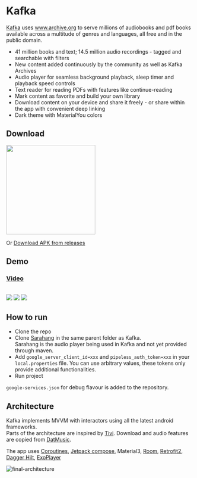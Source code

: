 # Kafka

[Kafka](https://www.kafkaarchives.com) uses www.archive.org to serve millions of audiobooks and pdf books available across a multitude of genres and languages, all free and in the public domain.

- 41 million books and text; 14.5 million audio recordings - tagged and searchable with filters
- New content added continuously by the community as well as Kafka Archives
- Audio player for seamless background playback, sleep timer and playback speed controls
- Text reader for reading PDFs with features like continue-reading
- Mark content as favorite and build your own library
- Download content on your device and share it freely - or share within the app with convenient deep linking
- Dark theme with MaterialYou colors


## Download

<a href="https://github.com/vipulyaara/Kafka/releases" target="_blank">
<img src="https://play.google.com/intl/en_gb/badges/static/images/badges/en_badge_web_generic.png" width=240 />
</a>

Or [Download APK from releases](https://github.com/vipulyaara/Kafka/releases)

## Demo

### [Video](https://vimeo.com/user68598793/review/472788300/8256f4487c)

</br>


<img src="https://github.com/vipulyaara/Kafka/assets/6247940/f5a41c17-d69b-4a42-93e0-3afe71e54957">

<img src="https://user-images.githubusercontent.com/6247940/233622886-39d7c75a-363a-4c11-adde-7e0df52583d8.png">
<img src="https://user-images.githubusercontent.com/6247940/233622953-e418f2d6-d576-470b-bef3-7f193944cf3b.png">


## How to run
 - Clone the repo
 - Clone [Sarahang](https://github.com/vipulyaara/Sarahang) in the same parent folder as Kafka.<br/>Sarahang is the audio player being used in Kafka and not yet provided through maven.
 - Add `google_server_client_id=xxx` and `pipeless_auth_token=xxx` in your `local.properties` file. You can use arbitrary values, these tokens only provide additional functionalities.
 - Run project

`google-services.json` for debug flavour is added to the repository.

## Architecture

Kafka implements MVVM with interactors using all the latest android frameworks.<br/>
Parts of the architecture are inspired by [Tivi](https://github.com/chrisbanes/tivi). Download and audio features are copied from [DatMusic](https://github.com/alashow/datmusic-android).

The app uses [Coroutines](https://kotlinlang.org/docs/reference/coroutines-overview.html), [Jetpack compose](https://developer.android.com/jetpack/compose), Material3, [Room](https://developer.android.com/topic/libraries/architecture/room), [Retrofit2](https://github.com/square/retrofit), [Dagger Hilt](https://dagger.dev/hilt/), [ExoPlayer](https://github.com/google/ExoPlayer)


![final-architecture](https://user-images.githubusercontent.com/6247940/75632907-cb5f5780-5c00-11ea-974d-ff7a5e8b0a21.png)
